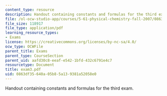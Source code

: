 ```yaml
---
content_type: resource
description: Handout containing constants and formulas for the third exam.
file: /ol-ocw-studio-app/courses/5-61-physical-chemistry-fall-2007/0863df35640a05b85a139381a52058e0_exam3.pdf
file_size: 118917
file_type: application/pdf
learning_resource_types:
- Exams
license: https://creativecommons.org/licenses/by-nc-sa/4.0/
ocw_type: OCWFile
parent_title: Exams
parent_type: CourseSection
parent_uid: aafd30c8-eeaf-e542-1bfd-432c6791e4c7
resourcetype: Document
title: exam3.pdf
uid: 0863df35-640a-05b8-5a13-9381a52058e0
---
```

Handout containing constants and formulas for the third exam.